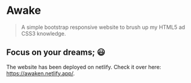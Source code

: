 # Awake

> A simple bootstrap responsive website to brush up my HTML5 ad CSS3 knowledge. 

## Focus on your dreams; :smiley:

The website has been deployed on netlify.
Check it over here: https://awaken.netlify.app/.
